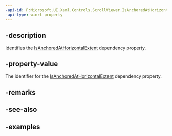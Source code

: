 ```yaml
---
-api-id: P:Microsoft.UI.Xaml.Controls.ScrollViewer.IsAnchoredAtHorizontalExtentProperty
-api-type: winrt property
---
```


## -description

Identifies the [IsAnchoredAtHorizontalExtent](scrollviewer_isanchoredathorizontalextent.md) dependency property.

## -property-value

The identifier for the [IsAnchoredAtHorizontalExtent](scrollviewer_isanchoredathorizontalextent.md) dependency property.

## -remarks

## -see-also

## -examples

